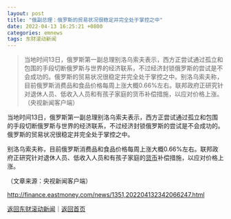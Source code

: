 ```yaml
---
layout: post
title: "俄副总理：俄罗斯的贸易状况很稳定并完全处于掌控之中"
date: 2022-04-13 16:25:21 +0800
categories: emnews
tags: 东财滚动新闻
---
```

> 当地时间13日，俄罗斯第一副总理别洛乌索夫表示，西方正尝试通过孤立和包围的手段切断俄罗斯与世界的经济联系，不过经济封锁俄罗斯的尝试是不会成功的。俄罗斯的贸易状况很稳定并完全处于掌控之中。别洛乌索夫称，目前俄罗斯消费品和食品价格每周上涨大概0.66%左右。联邦政府正研究针对退休人员、低收入人员和有孩子家庭的货币补偿措施，以应对价格上涨。（央视新闻客户端）

<p>当地时间13日，俄罗斯第一副总理别洛乌索夫表示，西方正尝试通过孤立和包围的手段切断俄罗斯与世界的经济联系，不过经济封锁俄罗斯的尝试是不会成功的。俄罗斯的贸易状况很稳定并完全处于掌控之中。</p><p>别洛乌索夫称，目前俄罗斯消费品和食品价格每周上涨大概0.66%左右。联邦政府正研究针对退休人员、低收入人员和有孩子家庭的<span id="Info.3326"><a href="http://data.eastmoney.com/cjsj/hbgyl.html" class="infokey">货币</a></span>补偿措施，以应对价格上涨。</p><p class="em_media">（文章来源：央视新闻客户端）</p>

<http://finance.eastmoney.com/news/1351,202204132342066247.html>

[返回东财滚动新闻](//finews.withounder.com/emnews/)｜[返回首页](//finews.withounder.com/)